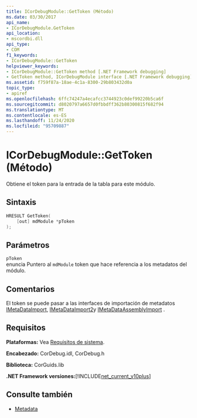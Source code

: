 ```yaml
---
title: ICorDebugModule::GetToken (Método)
ms.date: 03/30/2017
api_name:
- ICorDebugModule.GetToken
api_location:
- mscordbi.dll
api_type:
- COM
f1_keywords:
- ICorDebugModule::GetToken
helpviewer_keywords:
- ICorDebugModule::GetToken method [.NET Framework debugging]
- GetToken method, ICorDebugModule interface [.NET Framework debugging]
ms.assetid: f759f87a-18ae-4c1a-8300-29b803432d0a
topic_type:
- apiref
ms.openlocfilehash: 6ffc74247a4ecafcc3744923c0def99220b5ca6f
ms.sourcegitcommit: d8020797a6657d0fbbdff362b80300815f682f94
ms.translationtype: MT
ms.contentlocale: es-ES
ms.lasthandoff: 11/24/2020
ms.locfileid: "95709887"
---
```

# <a name="icordebugmodulegettoken-method"></a>ICorDebugModule::GetToken (Método)

Obtiene el token para la entrada de la tabla para este módulo.  
  
## <a name="syntax"></a>Sintaxis  
  
```cpp  
HRESULT GetToken(  
    [out] mdModule *pToken  
);  
```  
  
## <a name="parameters"></a>Parámetros  

 `pToken`  
 enuncia Puntero al `mdModule` token que hace referencia a los metadatos del módulo.  
  
## <a name="remarks"></a>Comentarios  

 El token se puede pasar a las interfaces de importación de metadatos [IMetaDataImport](../metadata/imetadataimport-interface.md), [IMetaDataImport2](../metadata/imetadataimport2-interface.md)y [IMetaDataAssemblyImport](../metadata/imetadataassemblyimport-interface.md) .  
  
## <a name="requirements"></a>Requisitos  

 **Plataformas:** Vea [Requisitos de sistema](../../get-started/system-requirements.md).  
  
 **Encabezado:** CorDebug.idl, CorDebug.h  
  
 **Biblioteca:** CorGuids.lib  
  
 **.NET Framework versiones:**[!INCLUDE[net_current_v10plus](../../../../includes/net-current-v10plus-md.md)]  
  
## <a name="see-also"></a>Consulte también

- [Metadata](../metadata/index.md)

